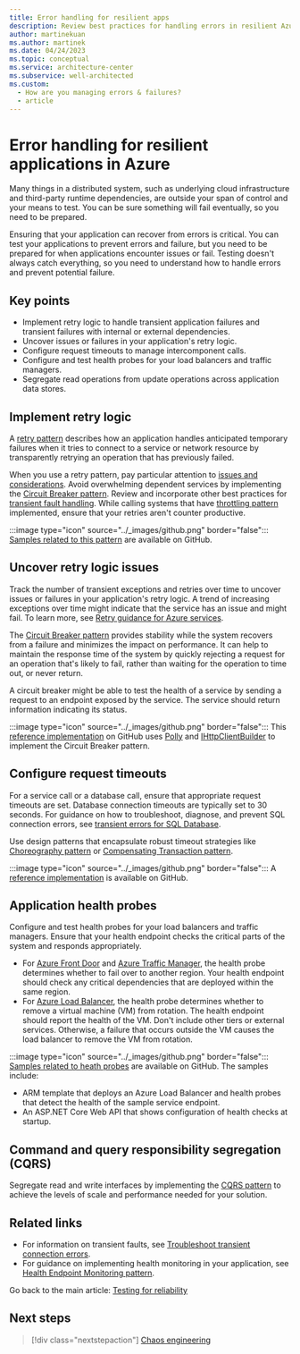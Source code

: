 ```yaml
---
title: Error handling for resilient apps
description: Review best practices for handling errors in resilient Azure applications. Understand transient fault handling, request timeouts, and cascading failures.
author: martinekuan
ms.author: martinek
ms.date: 04/24/2023
ms.topic: conceptual
ms.service: architecture-center
ms.subservice: well-architected
ms.custom:
  - How are you managing errors & failures?
  - article
---
```


# Error handling for resilient applications in Azure

Many things in a distributed system, such as underlying cloud infrastructure and third-party runtime dependencies, are outside your span of control and your means to test. You can be sure something will fail eventually, so you need to be prepared.

Ensuring that your application can recover from errors is critical. You can test your applications to prevent errors and failure, but you need to be prepared for when applications encounter issues or fail. Testing doesn't always catch everything, so you need to understand how to handle errors and prevent potential failure.

## Key points

- Implement retry logic to handle transient application failures and transient failures with internal or external dependencies.
- Uncover issues or failures in your application's retry logic.
- Configure request timeouts to manage intercomponent calls.
- Configure and test health probes for your load balancers and traffic managers.
- Segregate read operations from update operations across application data stores.

## Implement retry logic

A [retry pattern](/azure/architecture/patterns/retry) describes how an application handles anticipated temporary failures when it tries to connect to a service or network resource by transparently retrying an operation that has previously failed.

When you use a retry pattern, pay particular attention to [issues and considerations](/azure/architecture/patterns/retry#issues-and-considerations). Avoid overwhelming dependent services by implementing the [Circuit Breaker pattern](/azure/architecture/patterns/circuit-breaker). Review and incorporate other best practices for [transient fault handling](/azure/architecture/patterns/circuit-breaker). While calling systems that have [throttling pattern](/azure/architecture/patterns/circuit-breaker) implemented, ensure that your retries aren't counter productive.

:::image type="icon" source="../_images/github.png" border="false"::: [Samples related to this pattern](https://github.com/mspnp/samples/tree/master/Reliability/RetryPatternSample) are available on GitHub.

## Uncover retry logic issues

Track the number of transient exceptions and retries over time to uncover issues or failures in your application's retry logic. A trend of increasing exceptions over time might indicate that the service has an issue and might fail. To learn more, see [Retry guidance for Azure services](/azure/architecture/best-practices/retry-service-specific).

The [Circuit Breaker pattern](/azure/architecture/patterns/circuit-breaker) provides stability while the system recovers from a failure and minimizes the impact on performance. It can help to maintain the response time of the system by quickly rejecting a request for an operation that's likely to fail, rather than waiting for the operation to time out, or never return.

A circuit breaker might be able to test the health of a service by sending a request to an endpoint exposed by the service. The service should return information indicating its status.

:::image type="icon" source="../_images/github.png" border="false"::: This [reference implementation](https://github.com/mspnp/microservices-reference-implementation/tree/master/src/shipping/workflow) on GitHub uses [Polly](https://github.com/App-vNext/Polly/wiki/Circuit-Breaker) and [IHttpClientBuilder](/dotnet/api/microsoft.extensions.dependencyinjection.ihttpclientbuilder?view=dotnet-plat-ext-5.0&preserve-view=true) to implement the Circuit Breaker pattern.

## Configure request timeouts

For a service call or a database call, ensure that appropriate request timeouts are set. Database connection timeouts are typically set to 30 seconds. For guidance on how to troubleshoot, diagnose, and prevent SQL connection errors, see [transient errors for SQL Database](/azure/sql-database/sql-database-connectivity-issues).

Use design patterns that encapsulate robust timeout strategies like [Choreography pattern](/azure/architecture/patterns/choreography) or [Compensating Transaction pattern](/azure/architecture/patterns/compensating-transaction).

:::image type="icon" source="../_images/github.png" border="false"::: A [reference implementation](https://github.com/mspnp/microservices-reference-implementation) is available on GitHub.

## Application health probes

Configure and test health probes for your load balancers and traffic managers. Ensure that your health endpoint checks the critical parts of the system and responds appropriately.

- For [Azure Front Door](/azure/frontdoor/front-door-overview) and [Azure Traffic Manager](/azure/traffic-manager/traffic-manager-overview), the health probe determines whether to fail over to another region. Your health endpoint should check any critical dependencies that are deployed within the same region.
- For [Azure Load Balancer](/azure/load-balancer/load-balancer-overview), the health probe determines whether to remove a virtual machine (VM) from rotation. The health endpoint should report the health of the VM. Don't include other tiers or external services. Otherwise, a failure that occurs outside the VM causes the load balancer to remove the VM from rotation.

:::image type="icon" source="../_images/github.png" border="false"::: [Samples related to heath probes](https://github.com/mspnp/samples/tree/master/Reliability/HealthProbesSample) are available on GitHub. The samples include:

- ARM template that deploys an Azure Load Balancer and health probes that detect the health of the sample service endpoint.
- An ASP.NET Core Web API that shows configuration of health checks at startup.

## Command and query responsibility segregation (CQRS)

Segregate read and write interfaces by implementing the [CQRS pattern](/azure/architecture/patterns/cqrs) to achieve the levels of scale and performance needed for your solution.

## Related links

- For information on transient faults, see [Troubleshoot transient connection errors](/azure/azure-sql/database/troubleshoot-common-connectivity-issues).
- For guidance on implementing health monitoring in your application, see [Health Endpoint Monitoring pattern](/azure/architecture/patterns/health-endpoint-monitoring).

Go back to the main article: [Testing for reliability](test-checklist.md)

## Next steps

> [!div class="nextstepaction"]
> [Chaos engineering](./chaos-engineering.md)
